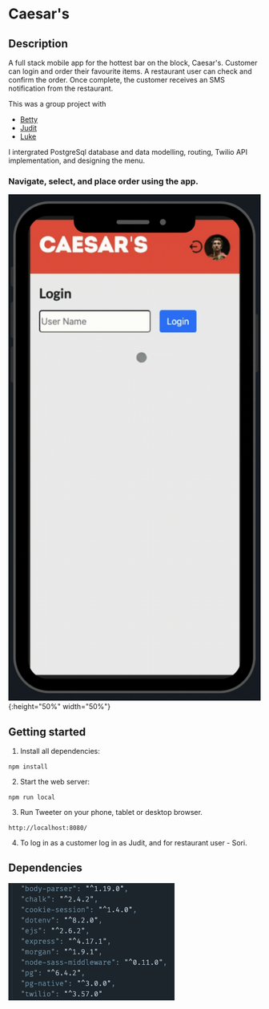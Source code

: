 # Caesar's

## Description

A full stack mobile app for the hottest bar on the block, Caesar's. 
Customer can login and order their favourite items.
A restaurant user can check and confirm the order.
Once complete, the customer receives an SMS notification from the restaurant.

This was a group project with 
* [Betty](https://github.com/BettyHoPro)
* [Judit](https://github.com/judelt)
* [Luke](https://github.com/luke-yin)

I intergrated PostgreSql database and data modelling, routing, Twilio API implementation, and designing the menu.

### Navigate, select, and place order using the app.
!["user interaction"](https://github.com/hansori01/caesar-toppings/blob/master/planning/demo.gif?raw=true){:height="50%" width="50%"}

## Getting started

1. Install all dependencies:
```
npm install
```
2. Start the web server:
```
npm run local
```
3. Run Tweeter on your phone, tablet or desktop browser.
```
http://localhost:8080/
```

4. To log in as a customer log in as Judit, and for restaurant user - Sori. 



## Dependencies

![Dependencies](https://github.com/hansori01/caesar-toppings/blob/master/planning/dependencies.png?raw=true)
